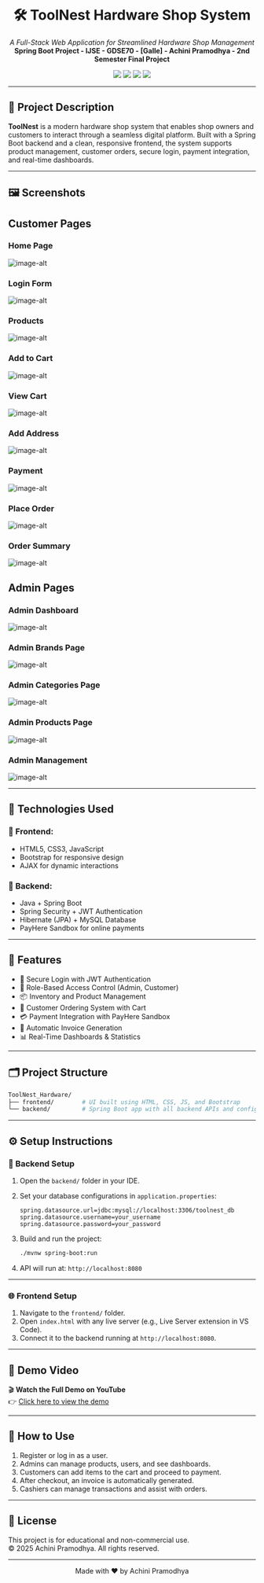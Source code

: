 <h1 align="center">🛠️ ToolNest Hardware Shop System</h1>
<p align="center">
  <i>A Full-Stack Web Application for Streamlined Hardware Shop Management</i><br>
  <b>Spring Boot Project - IJSE - GDSE70 - [Galle] - Achini Pramodhya - 2nd Semester Final Project</b>
</p>

<p align="center">
  <img src="https://img.shields.io/badge/SpringBoot-%236DB33F.svg?style=flat&logo=springboot&logoColor=white" />
  <img src="https://img.shields.io/badge/MySQL-%234479A1.svg?style=flat&logo=mysql&logoColor=white" />
  <img src="https://img.shields.io/badge/Java-%23ED8B00.svg?style=flat&logo=openjdk&logoColor=white" />
  <img src="https://img.shields.io/badge/Bootstrap-%23563D7C.svg?style=flat&logo=bootstrap&logoColor=white" />
</p>

---

## 📌 Project Description

**ToolNest** is a modern hardware shop system that enables shop owners and customers to interact through a seamless digital platform. Built with a Spring Boot backend and a clean, responsive frontend, the system supports product management, customer orders, secure login, payment integration, and real-time dashboards.

---

## 🖼️ Screenshots
  ## Customer Pages
  
### **Home Page**  
![image-alt](https://github.com/AchiniPramo/ToolNest_Hardware/blob/a82f34a0cd94867d0cd6b8f049ffc0d29b64dfe2/home.PNG)

### **Login Form**  
![image-alt](https://github.com/AchiniPramo/ToolNest_Hardware/blob/6100e04c04eaf520e5873ad20cd512a8d0f62751/login.PNG)

### **Products**  
![image-alt](https://github.com/AchiniPramo/ToolNest_Hardware/blob/c8fd70f894dd9b54fa4439a9d9ccc766c9a18825/products.PNG)

### **Add to Cart**  
![image-alt](https://github.com/AchiniPramo/ToolNest_Hardware/blob/c8fd70f894dd9b54fa4439a9d9ccc766c9a18825/AddToCart.PNG)

### **View Cart**  
![image-alt](https://github.com/AchiniPramo/ToolNest_Hardware/blob/c8fd70f894dd9b54fa4439a9d9ccc766c9a18825/ViewCart.PNG)

### **Add Address**  
![image-alt](https://github.com/AchiniPramo/ToolNest_Hardware/blob/ea365cb67ebd77cae65cbd46995bc5db1b0b1f6f/AddAddress.PNG)

### **Payment**  
![image-alt](https://github.com/AchiniPramo/ToolNest_Hardware/blob/ea365cb67ebd77cae65cbd46995bc5db1b0b1f6f/Payment.PNG)

### **Place Order**  
![image-alt](https://github.com/AchiniPramo/ToolNest_Hardware/blob/ea365cb67ebd77cae65cbd46995bc5db1b0b1f6f/PlaceOrder.PNG)

### **Order Summary**  
![image-alt](https://github.com/AchiniPramo/ToolNest_Hardware/blob/ea365cb67ebd77cae65cbd46995bc5db1b0b1f6f/OrderSummary.PNG)


## **Admin Pages** 

### **Admin Dashboard**   
![image-alt](https://github.com/AchiniPramo/ToolNest_Hardware/blob/f97831d21667ae7663b2d7b892d571f0c4e5cdd9/Admin-dashboard.PNG) 

### **Admin Brands Page**   
![image-alt](https://github.com/AchiniPramo/ToolNest_Hardware/blob/6100e04c04eaf520e5873ad20cd512a8d0f62751/admin-brandPNG.PNG) 

### **Admin Categories Page**   
![image-alt](https://github.com/AchiniPramo/ToolNest_Hardware/blob/6100e04c04eaf520e5873ad20cd512a8d0f62751/admin-categories.PNG) 

### **Admin Products Page**    
![image-alt](https://github.com/AchiniPramo/ToolNest_Hardware/blob/6100e04c04eaf520e5873ad20cd512a8d0f62751/admin-products.PNG)  

### **Admin Management**   
![image-alt](https://github.com/AchiniPramo/ToolNest_Hardware/blob/f97831d21667ae7663b2d7b892d571f0c4e5cdd9/Admin-Management.PNG) 

---

## 🧰 Technologies Used

### 🔹 Frontend:
- HTML5, CSS3, JavaScript
- Bootstrap for responsive design
- AJAX for dynamic interactions

### 🔹 Backend:
- Java + Spring Boot
- Spring Security + JWT Authentication
- Hibernate (JPA) + MySQL Database
- PayHere Sandbox for online payments

---

## 🧭 Features

- 🔐 Secure Login with JWT Authentication
- 👥 Role-Based Access Control (Admin, Customer)
- 📦 Inventory and Product Management
- 🛒 Customer Ordering System with Cart
- 💳 Payment Integration with PayHere Sandbox
- 📄 Automatic Invoice Generation
- 📊 Real-Time Dashboards & Statistics

---

## 🗂️ Project Structure

```bash
ToolNest_Hardware/
├── frontend/        # UI built using HTML, CSS, JS, and Bootstrap
└── backend/         # Spring Boot app with all backend APIs and configurations
```

---

## ⚙️ Setup Instructions

### 🔧 Backend Setup

1. Open the `backend/` folder in your IDE.
2. Set your database configurations in `application.properties`:
   ```
   spring.datasource.url=jdbc:mysql://localhost:3306/toolnest_db
   spring.datasource.username=your_username
   spring.datasource.password=your_password
   ```
3. Build and run the project:

   ```bash
   ./mvnw spring-boot:run
   ```

4. API will run at: `http://localhost:8080`

---

### 🌐 Frontend Setup

1. Navigate to the `frontend/` folder.
2. Open `index.html` with any live server (e.g., Live Server extension in VS Code).
3. Connect it to the backend running at `http://localhost:8080`.

---

## 🎥 Demo Video

🎬 **Watch the Full Demo on YouTube**  
👉 [Click here to view the demo](https://www.youtube.com/watch?v=your_video_link_here)

---

## 🚀 How to Use

1. Register or log in as a user.
2. Admins can manage products, users, and see dashboards.
3. Customers can add items to the cart and proceed to payment.
4. After checkout, an invoice is automatically generated.
5. Cashiers can manage transactions and assist with orders.

---

## 📝 License

This project is for educational and non-commercial use.  
© 2025 Achini Pramodhya. All rights reserved.

---

<p align="center">
  Made with ❤️ by Achini Pramodhya
</p>
